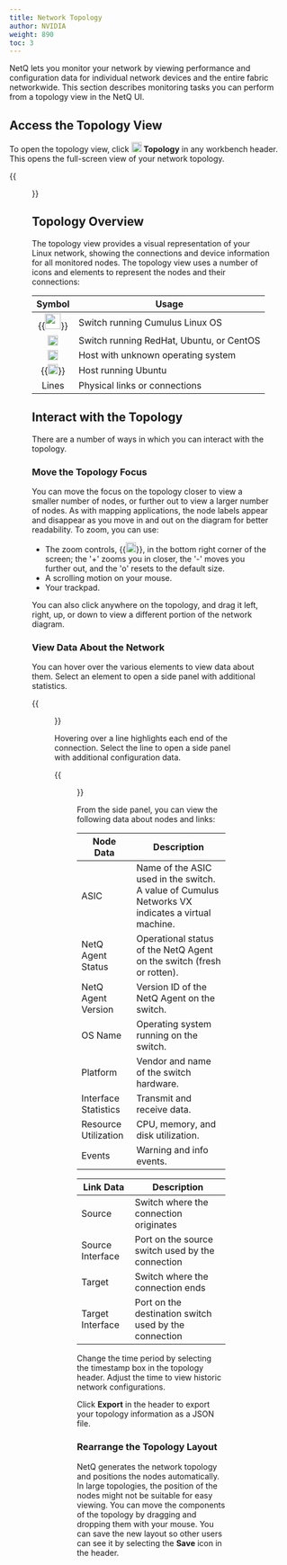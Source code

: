```yaml
---
title: Network Topology
author: NVIDIA
weight: 890
toc: 3
---
```


NetQ lets you monitor your network by viewing performance and configuration data for individual network devices and the entire fabric networkwide. This section describes monitoring tasks you can perform from a topology view in the NetQ UI.

## Access the Topology View

To open the topology view, click <img src="https://icons.cumulusnetworks.com/01-Interface-Essential/41-Hierachy-Organization/hierarchy.svg" height="18" width="18"/> **Topology** in any workbench header. This opens the full-screen view of your network topology.

{{<figure src="/images/netq/full-screen-topology-updated.png" alt="view of a networkwide topology displaying connections between devices" width="900">}}

## Topology Overview

The topology view provides a visual representation of your Linux network, showing the connections and device information for all monitored nodes. The topology view uses a number of icons and elements to represent the nodes and their connections:

| Symbol | Usage |
| :----: | ----- |
| {{<img src="/images/netq/rocket-turtle-limed-spruce.svg" width="28" height="28">}} | Switch running Cumulus Linux OS |
| <img src="https://icons.cumulusnetworks.com/03-Computers-Devices-Electronics/09-Hard-Drives/hard-drive-1.svg" height="18" width="18"/> | Switch running RedHat, Ubuntu, or CentOS |
| <img src="https://icons.cumulusnetworks.com/12-Design/08-Grids-Rulers/grid-monitor.svg" height="18" width="18"/> | Host with unknown operating system |
| {{<img src="/images/netq/cof_white-black_hex.png" width="18" height="18">}} | Host running Ubuntu |
| Lines | Physical links or connections |

## Interact with the Topology

There are a number of ways in which you can interact with the topology.

### Move the Topology Focus

You can move the focus on the topology closer to view a smaller number of nodes, or further out to view a larger number of nodes. As with mapping applications, the node labels appear and disappear as you move in and out on the diagram for better readability. To zoom, you can use:

- The zoom controls, {{<img src="/images/netq/topo-zoom-widget-230.png" width="18">}}, in the bottom right corner of the screen; the '+' zooms you in closer, the '-' moves you further out, and the 'o' resets to the default size.
- A scrolling motion on your mouse.
- Your trackpad.

You can also click anywhere on the topology, and drag it left, right, up, or down to view a different portion of the network diagram.

### View Data About the Network

You can hover over the various elements to view data about them. Select an element to open a side panel with additional statistics.

{{<figure src="/images/netq/topology-hover-spine-1.png" alt="overview of events, protocols, and utilization data for spine 1" width="500">}}

Hovering over a line highlights each end of the connection. Select the line to open a side panel with additional configuration data.

{{<figure src="/images/netq/topology-configuration-panel.png" alt="side panel displaying configuration data between two nodes" width="600">}}

From the side panel, you can view the following data about nodes and links:

| Node Data | Description |
| --------- | ----------- |
| ASIC | Name of the ASIC used in the switch. A value of Cumulus Networks VX indicates a virtual machine. |
| NetQ Agent Status | Operational status of the NetQ Agent on the switch (fresh or rotten). |
| NetQ Agent Version | Version ID of the NetQ Agent on the switch. |
| OS Name | Operating system running on the switch. |
| Platform | Vendor and name of the switch hardware. |
| Interface Statistics | Transmit and receive data. |
| Resource Utilization| CPU, memory, and disk utilization. |
| Events| Warning and info events. |


<p> </p>

| Link Data | Description |
| --------- | ----------- |
| Source | Switch where the connection originates |
| Source Interface | Port on the source switch used by the connection |
| Target | Switch where the connection ends |
| Target Interface | Port on the destination switch used by the connection |

Change the time period by selecting the timestamp box in the topology header. Adjust the time to view historic network configurations.

Click **Export** in the header to export your topology information as a JSON file. 
### Rearrange the Topology Layout

NetQ generates the network topology and positions the nodes automatically. In large topologies, the position of the nodes might not be suitable for easy viewing. You can move the components of the topology by dragging and dropping them with your mouse. You can save the new layout so other users can see it by selecting the **Save** icon in the header.


